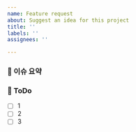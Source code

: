 ```yaml
---
name: Feature request
about: Suggest an idea for this project
title: ''
labels: ''
assignees: ''

---
```


### 🍎 이슈 요약


### 🍏 ToDo
- [ ] 1
- [ ] 2
- [ ] 3
